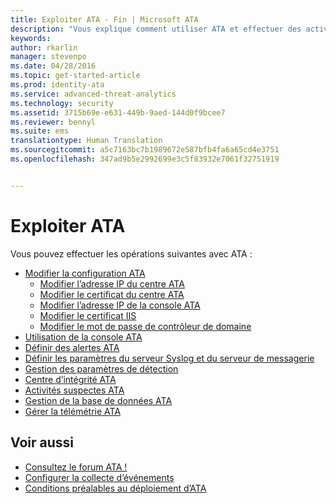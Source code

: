 ```yaml
---
title: Exploiter ATA - Fin | Microsoft ATA
description: "Vous explique comment utiliser ATA et effectuer des activités quotidiennes."
keywords: 
author: rkarlin
manager: stevenpo
ms.date: 04/28/2016
ms.topic: get-started-article
ms.prod: identity-ata
ms.service: advanced-threat-analytics
ms.technology: security
ms.assetid: 3715b69e-e631-449b-9aed-144d0f9bcee7
ms.reviewer: bennyl
ms.suite: ems
translationtype: Human Translation
ms.sourcegitcommit: a5c7163bc7b1989672e587bfb4fa6a65cd4e3751
ms.openlocfilehash: 347ad9b5e2992699e3c5f83932e7061f32751919


---
```


# Exploiter ATA

Vous pouvez effectuer les opérations suivantes avec ATA :

- [Modifier la configuration ATA](modifying-ata-configuration.md)
  - [Modifier l’adresse IP du centre ATA](modifying-ata-config-centerip.md)
  - [Modifier le certificat du centre ATA](modifying-ata-config-centercert.md)
  - [Modifier l’adresse IP de la console ATA](modifying-ata-config-consoleip.md)
  - [Modifier le certificat IIS](modifying-ata-config-iiscert.md)
  - [Modifier le mot de passe de contrôleur de domaine](modifying-ata-config-dcpassword.md)
- [Utilisation de la console ATA](working-with-ata-console.md)
- [Définir des alertes ATA](setting-ata-alerts.md)
- [Définir les paramètres du serveur Syslog et du serveur de messagerie](setting-syslog-email-server-settings.md)
- [Gestion des paramètres de détection](working-with-detection-settings.md)
- [Centre d’intégrité ATA](ata-health-center.md)
- [Activités suspectes ATA](working-with-suspicious-activities.md)
- [Gestion de la base de données ATA](ata-database-management.md)
- [Gérer la télémétrie ATA](manage-telemetry-settings.md)


## Voir aussi

- [Consultez le forum ATA !](https://social.technet.microsoft.com/Forums/security/home?forum=mata)
- [Configurer la collecte d’événements](configure-event-collection.md)
- [Conditions préalables au déploiement d’ATA](/advanced-threat-analytics/plan-design/ata-prerequisites)




<!--HONumber=Jul16_HO3-->


